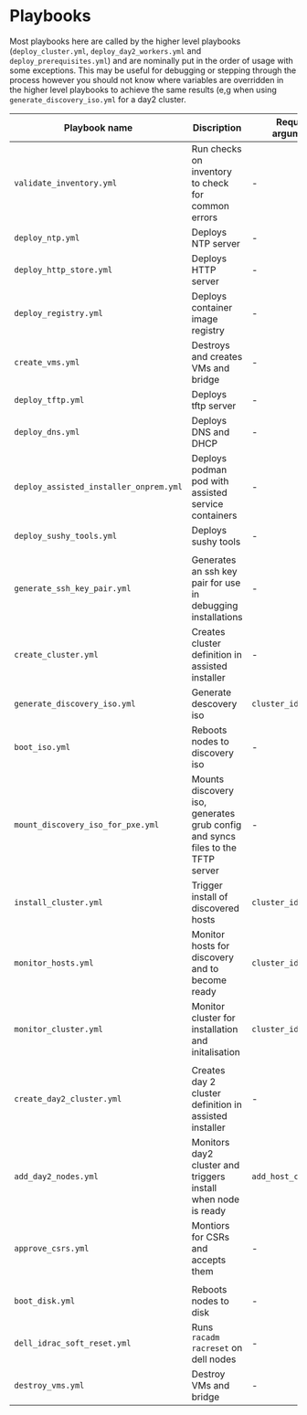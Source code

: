 # Playbooks

Most playbooks here are called by the higher level playbooks (`deploy_cluster.yml`, `deploy_day2_workers.yml` and `deploy_prerequisites.yml`)
and are nominally put in the order of usage with some exceptions. This may be useful for debugging or stepping through the process however you should not know where variables are overridden in the higher level playbooks to achieve the same results (e,g when using `generate_discovery_iso.yml` for a day2 cluster.

| Playbook name                          | Discription                                                                      | Required arguments    |
| -------------------------------------- | -------------------------------------------------------------------------------- | --------------------- |
| `validate_inventory.yml`               | Run checks on inventory to check for common errors                               | -                     |
| `deploy_ntp.yml`                       | Deploys NTP server                                                               | -                     |
| `deploy_http_store.yml`                | Deploys HTTP server                                                              | -                     |
| `deploy_registry.yml`                  | Deploys container image registry                                                 | -                     |
| `create_vms.yml`                       | Destroys and creates VMs and bridge                                              | -                     |
| `deploy_tftp.yml`                      | Deploys tftp server                                                              | -                     |
| `deploy_dns.yml`                       | Deploys DNS and DHCP                                                             | -                     |
| `deploy_assisted_installer_onprem.yml` | Deploys podman pod with assisted service containers                              | -                     |
| `deploy_sushy_tools.yml`               | Deploys sushy tools                                                              | -                     |
|                                        |                                                                                  |                       |
| `generate_ssh_key_pair.yml`            | Generates an ssh key pair for use in debugging installations                     | -                     |
| `create_cluster.yml`                   | Creates cluster definition in assisted installer                                 | -                     |
| `generate_discovery_iso.yml`           | Generate descovery iso                                                           | `cluster_id`          |
| `boot_iso.yml`                         | Reboots nodes to discovery iso                                                   | -                     |
| `mount_discovery_iso_for_pxe.yml`      |  Mounts discovery iso, generates grub config and syncs files to the TFTP server  | -                     |
| `install_cluster.yml`                  | Trigger install of discovered hosts                                              | `cluster_id`          |
| `monitor_hosts.yml`                    | Monitor hosts for discovery and to become ready                                  | `cluster_id`          |
| `monitor_cluster.yml`                  | Monitor cluster for installation and initalisation                               | `cluster_id`          |
|                                        |                                                                                  |                       |
| `create_day2_cluster.yml`              | Creates day 2 cluster definition in assisted installer                           | -                     |
| `add_day2_nodes.yml`                   | Monitors day2 cluster and triggers install when node is ready                    | `add_host_cluster_id` |
| `approve_csrs.yml`                     | Montiors for CSRs and accepts them                                               | -                     |
|                                        |                                                                                  |                       |
| `boot_disk.yml`                        | Reboots nodes to disk                                                            | -                     |
| `dell_idrac_soft_reset.yml`            | Runs `racadm racreset` on dell nodes                                             | -                     |
| `destroy_vms.yml`                      | Destroy VMs and bridge                                                           | -                     |
